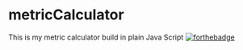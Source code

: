 # metricCalculator
This is my metric calculator build in plain Java Script 
[![forthebadge](https://forthebadge.com/images/badges/made-with-javascript.svg)](https://forthebadge.com)
